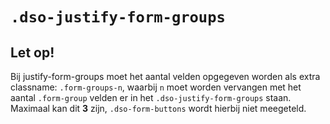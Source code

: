 # `.dso-justify-form-groups`

## **Let op!**

Bij justify-form-groups moet het aantal velden opgegeven worden als extra classname: `.form-groups-n`, waarbij `n` moet worden vervangen met het aantal `.form-group` velden er in het `.dso-justify-form-groups` staan. Maximaal kan dit **3** zijn, `.dso-form-buttons` wordt hierbij niet meegeteld.
